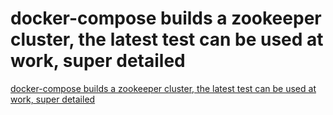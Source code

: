 # docker-compose builds a zookeeper cluster, the latest test can be used at work, super detailed
[docker-compose builds a zookeeper cluster, the latest test can be used at work, super detailed](https://aiwithcloud.com/2022/09/19/docker_compose_builds_a_zookeeper_cluster_the_latest_test_can_be_used_at_work_super_detailed/)